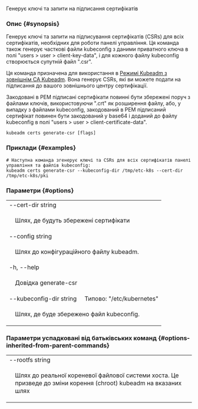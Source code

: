 
Генерує ключі та запити на підписання сертифікатів

### Опис {#synopsis}

Генерує ключі та запити на підписування сертифікатів (CSRs) для всіх сертифікатів, необхідних для роботи панелі управління. Ця команда також генерує часткові файли kubeconfig з даними приватного ключа в полі "users &gt; user &gt; client-key-data", і для кожного файлу kubeconfig створюється супутній файл ".csr".

Ця команда призначена для використання в [Режимі Kubeadm з зовнішнім CA Kubeadm](/uk/docs/tasks/administer-cluster/kubeadm/kubeadm-certs/#external-ca-mode). Вона генерує CSRs, які ви можете подати на підписання до вашого зовнішнього центру сертифікації.

Закодовані в PEM підписані сертифікати повинні бути збережені поруч з файлами ключів, використовуючи ".crt" як розширення файлу, або, у випадку з файлами kubeconfig, закодований в PEM підписаний сертифікат повинен бути закодований у base64 і доданий до файлу kubeconfig в полі "users &gt; user &gt; client-certificate-data".

```shell
kubeadm certs generate-csr [flags]
```

### Приклади {#examples}

```shell
# Наступна команда згенерує ключі та CSRs для всіх сертифікатів панелі управління та файлів kubeconfig:
kubeadm certs generate-csr --kubeconfig-dir /tmp/etc-k8s --cert-dir /tmp/etc-k8s/pki
```

### Параметри {#options}

<table style="width: 100%; table-layout: fixed;">
    <colgroup>
        <col span="1" style="width: 10px;" />
        <col span="1" />
    </colgroup>
    <tbody>
        <tr>
            <td colspan="2">--cert-dir string</td>
        </tr>
        <tr>
            <td></td>
            <td style="line-height: 130%; word-wrap: break-word;"><p>Шлях, де будуть збережені сертифікати</p></td>
        </tr>
        <tr>
            <td colspan="2">--config string</td>
        </tr>
        <tr>
            <td></td>
            <td style="line-height: 130%; word-wrap: break-word;"><p>Шлях до конфігураційного файлу kubeadm.</p></td>
        </tr>
        <tr>
            <td colspan="2">-h, --help</td>
        </tr>
        <tr>
            <td></td>
            <td style="line-height: 130%; word-wrap: break-word;"><p>Довідка generate-csr</p></td>
        </tr>
        <tr>
            <td colspan="2">--kubeconfig-dir string&nbsp;&nbsp;&nbsp;&nbsp;&nbsp;Типово: "/etc/kubernetes"</td>
        </tr>
        <tr>
            <td></td>
            <td style="line-height: 130%; word-wrap: break-word;"><p>Шлях, де буде збережено файл kubeconfig.</p></td>
        </tr>
    </tbody>
</table>

### Параметри успадковані від батьківських команд {#options-inherited-from-parent-commands}

<table style="width: 100%; table-layout: fixed;">
    <colgroup>
        <col span="1" style="width: 10px;" />
        <col span="1" />
    </colgroup>
    <tbody>
        <tr>
            <td colspan="2">--rootfs string</td>
        </tr>
        <tr>
            <td></td>
            <td style="line-height: 130%; word-wrap: break-word;"><p>Шлях до реальної кореневої файлової системи хоста. Це призведе до зміни корення (chroot) kubeadm на вказаних шлях</p></td>
        </tr>
    </tbody>
</table>
